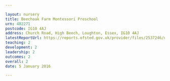 ```yaml
---

layout: nursery
title: Beechoak Farm Montessori Preschool
urn: 402271
postcode: IG10 4AJ
address: Church Road, High Beech, Loughton, Essex, IG10 4AJ
latestReportUrl: https://reports.ofsted.gov.uk/provider/files/2537246/urn/402271.pdf
teaching: 2
development: 2
leadership: 2
outcomes: 2
overall: 2
date: 5 January 2016

---
```

